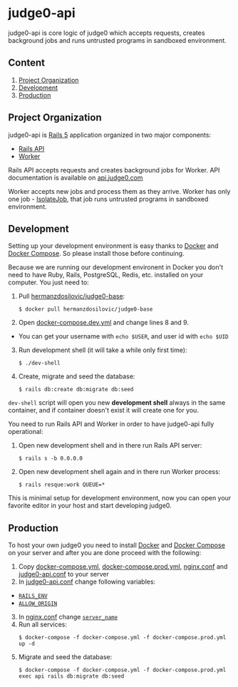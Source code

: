 # judge0-api

judge0-api is core logic of judge0 which accepts requests, creates background jobs and runs untrusted programs in sandboxed environment.

## Content

1. [Project Organization](#project-organization)
2. [Development](#development)
3. [Production](#production)

## Project Organization

judge0-api is [Rails 5](http://weblog.rubyonrails.org/2016/6/30/Rails-5-0-final/) application organized in two major components:

* [Rails API](https://github.com/rails-api/rails-api)
* [Worker](https://github.com/resque/resque)

Rails API accepts requests and creates background jobs for Worker. API documentation is available on [api.judge0.com](http://api.judge0.com)

Worker accepts new jobs and process them as they arrive. Worker has only one job - [IsolateJob](https://github.com/hermanzdosilovic/judge0/blob/master/api/app/jobs/isolate_job.rb), that job runs untrusted programs in sandboxed environment.

## Development

Setting up your development environment is easy thanks to [Docker](https://docs.docker.com/) and [Docker Compose](https://docs.docker.com/compose/). So please install those before continuing.

Because we are running our development environent in Docker you don't need to have Ruby, Rails, PostgreSQL, Redis, etc. installed on your computer. You just need to:

1. Pull [hermanzdosilovic/judge0-base](https://hub.docker.com/r/hermanzdosilovic/judge0-base/):
    ```
    $ docker pull hermanzdosilovic/judge0-base
    ```

2. Open [docker-compose.dev.yml](https://github.com/hermanzdosilovic/judge0/blob/master/api/docker-compose.dev.yml#L8-L9) and change lines 8 and 9.
  * You can get your username with `echo $USER`, and user id with `echo $UID`

3. Run development shell (it will take a while only first time):
    ```
    $ ./dev-shell
    ```
4. Create, migrate and seed the database:
    ```
    $ rails db:create db:migrate db:seed
    ```

`dev-shell` script will open you new **development shell** always in the same container, and if container doesn't exist it will create one for you.

You need to run Rails API and Worker in order to have judge0-api fully operational:

1. Open new development shell and in there run Rails API server:
      ```
      $ rails s -b 0.0.0.0
      ```

2. Open new development shell again and in there run Worker process:
      ```
      $ rails resque:work QUEUE=*
      ```

This is minimal setup for development environment, now you can open your favorite editor in your host and start developing judge0.

## Production

To host your own judge0 you need to install [Docker](https://docs.docker.com/) and [Docker Compose](https://docs.docker.com/compose/) on your server and after you are done proceed with the following:

1. Copy [docker-compose.yml](https://github.com/hermanzdosilovic/judge0/blob/master/api/docker-compose.yml), [docker-compose.prod.yml](https://github.com/hermanzdosilovic/judge0/blob/master/api/docker-compose.prod.yml), [nginx.conf](https://github.com/hermanzdosilovic/judge0/blob/master/api/nginx.conf) and [judge0-api.conf](https://github.com/hermanzdosilovic/judge0/blob/master/api/judge0-api.conf) to your server
2. In [judge0-api.conf](https://github.com/hermanzdosilovic/judge0/blob/master/api/judge0-api.conf) change following variables:
  * [`RAILS_ENV`](https://github.com/hermanzdosilovic/judge0/blob/master/api/judge0-api.conf#L5)
  * [`ALLOW_ORIGIN`](https://github.com/hermanzdosilovic/judge0/blob/master/api/judge0-api.conf#L16)
3. In [nginx.conf](https://github.com/hermanzdosilovic/judge0/blob/master/api/nginx.conf) change [`server_name`](https://github.com/hermanzdosilovic/judge0/blob/master/api/nginx.conf#L3)
4. Run all services:
      ```
      $ docker-compose -f docker-compose.yml -f docker-compose.prod.yml up -d
      ```
5. Migrate and seed the database:
      ```
      $ docker-compose -f docker-compose.yml -f docker-compose.prod.yml exec api rails db:migrate db:seed
      ```
